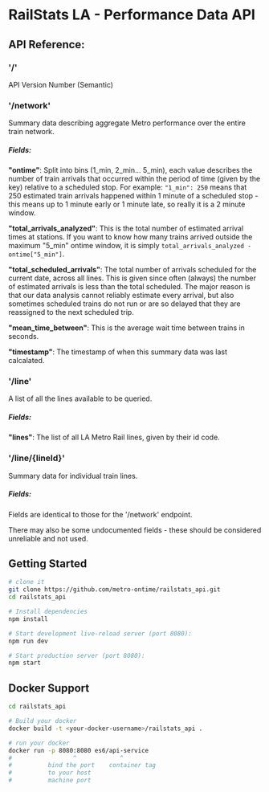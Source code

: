 # RailStats LA - Performance Data API

## API Reference:

### '/'
API Version Number (Semantic)

### '/network'
Summary data describing aggregate Metro performance over the entire train network.
##### Fields:
**"ontime"**: Split into bins (1_min, 2_min... 5_min), each value describes the number of train arrivals that occurred within the period of time (given by the key) relative to a scheduled stop. For example: `"1_min": 250` means that 250 estimated train arrivals happened within 1 minute of a scheduled stop - this means up to 1 minute early or 1 minute late, so really it is a 2 minute window.

**"total_arrivals_analyzed"**: This is the total number of estimated arrival times at stations. If you want to know how many trains arrived outside the maximum "5_min" ontime window, it is simply `total_arrivals_analyzed - ontime["5_min"]`.

**"total_scheduled_arrivals"**: The total number of arrivals scheduled for the current date, across all lines. This is given since often (always) the number of estimated arrivals is less than the total scheduled. The major reason is that our data analysis cannot reliably estimate every arrival, but also sometimes scheduled trains do not run or are so delayed that they are reassigned to the next scheduled trip.

**"mean_time_between"**: This is the average wait time between trains in seconds.

**"timestamp"**: The timestamp of when this summary data was last calcalated.

### '/line'
A list of all the lines available to be queried.
##### Fields:
**"lines"**: The list of all LA Metro Rail lines, given by their id code.

### '/line/{lineId}'
Summary data for individual train lines.
##### Fields:
Fields are identical to those for the '/network' endpoint.

There may also be some undocumented fields - these should be considered unreliable and not used.

Getting Started
---------------

```sh
# clone it
git clone https://github.com/metro-ontime/railstats_api.git
cd railstats_api

# Install dependencies
npm install

# Start development live-reload server (port 8080):
npm run dev

# Start production server (port 8080):
npm start
```
Docker Support
------
```sh
cd railstats_api

# Build your docker
docker build -t <your-docker-username>/railstats_api .

# run your docker
docker run -p 8080:8080 es6/api-service
#                 ^            ^
#          bind the port    container tag
#          to your host
#          machine port   

```
